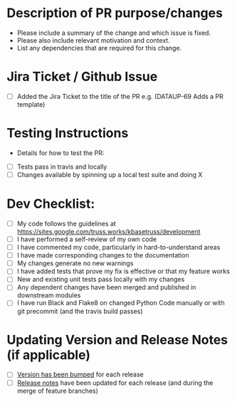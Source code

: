 # Description of PR purpose/changes

* Please include a summary of the change and which issue is fixed. 
* Please also include relevant motivation and context.
* List any dependencies that are required for this change.

# Jira Ticket / Github Issue #
- [ ] Added the Jira Ticket to the title of the PR e.g. (DATAUP-69 Adds a PR template)

# Testing Instructions
* Details for how to test the PR: 
- [ ] Tests pass in travis and locally 
- [ ] Changes available by spinning up a local test suite and doing X

# Dev Checklist:

- [ ] My code follows the guidelines at https://sites.google.com/truss.works/kbasetruss/development
- [ ] I have performed a self-review of my own code
- [ ] I have commented my code, particularly in hard-to-understand areas
- [ ] I have made corresponding changes to the documentation
- [ ] My changes generate no new warnings
- [ ] I have added tests that prove my fix is effective or that my feature works
- [ ] New and existing unit tests pass locally with my changes
- [ ] Any dependent changes have been merged and published in downstream modules
- [ ] I have run Black and Flake8 on changed Python Code manually or with git precommit (and the travis build passes)

# Updating Version and Release Notes (if applicable)

- [ ] [Version has been bumped](https://semver.org/) for each release
- [ ] [Release notes](/RELEASE_NOTES.md) have been updated for each release (and during the merge of feature branches)
